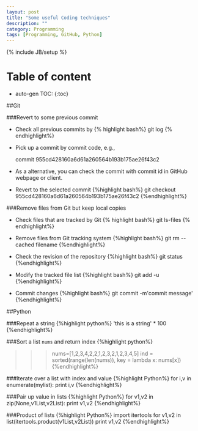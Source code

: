 ```yaml
---
layout: post
title: "Some useful Coding techniques"
description: ""
category: Programming
tags: [Programming, GitHub, Python]
---
```

{% include JB/setup %}

<script type="text/javascript"
 src="http://cdn.mathjax.org/mathjax/latest/MathJax.js?config=TeX-AMS-MML_HTMLorMML">
</script>

# Table of content
* auto-gen TOC:
{:toc}

##Git

###Revert to some previous commit
- Check all previous commits by
{% highlight bash%}
git log
{% endhighlight%}
- Pick up a commit by commit code, e.g., 

	commit 955cd428160a6d61a260564b193b175ae26f43c2

- As a alternative, you can check the commit with commit id in GitHub webpage or client.
- Revert to the selected commit
{%highlight bash%}
git checkout 955cd428160a6d61a260564b193b175ae26f43c2
{%endhighlight%}

###Remove files from Git but keep local copies
- Check files that are tracked by Git
{% highlight bash%}
git ls-files
{% endhighlight%}

- Remove files from Git tracking system
{%highlight bash%}
git rm --cached filename
{%endhighlight%}

- Check the revision of the repository
{%highlight bash%}
git status
{%endhighlight%}

- Modify the tracked file list
{%highlight bash%}
git add -u
{%endhighlight%}

- Commit changes
{%highlight bash%}
git commit -m'commit message'
{%endhighlight%}

##Python

###Repeat a string
{%highlight python%}
'this is a string' * 100
{%endhighlight%}

###Sort a list `nums` and return index
{%highlight python%}
>>> nums=[1,2,3,4,2,2,1,2,3,2,1,2,3,4,5]
>>> ind = sorted(range(len(nums)), key = lambda x: nums[x])
{%endhighlight%}

###Iterate over a list with index and value
{%highlight Python%}
for i,v in enumerate(mylist):
  print i,v
{%endhighlight%}

###Pair up value in lists
{%highlight Python%}
for v1,v2 in zip(None,v1List,v2List):
  print v1,v2
{%endhighlight%}

###Product of lists
{%highlight Python%}
import itertools
for v1,v2 in list(itertools.product(v1List,v2List))
  print v1,v2 
{%endhighlight%}

